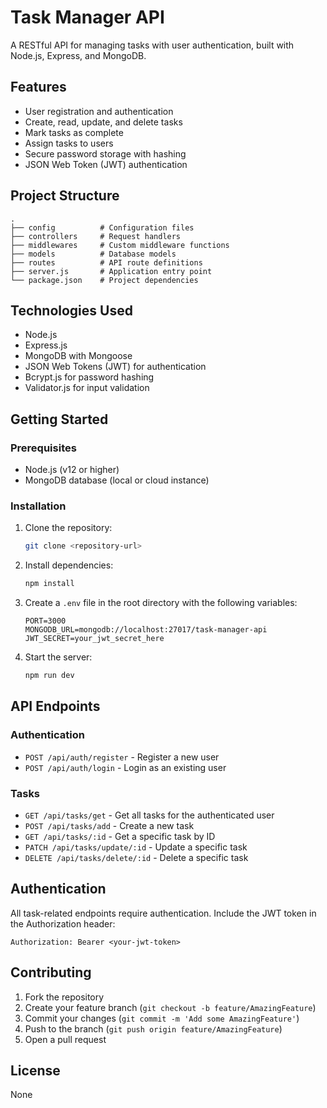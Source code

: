# Task Manager API

A RESTful API for managing tasks with user authentication, built with Node.js, Express, and MongoDB.

## Features

- User registration and authentication
- Create, read, update, and delete tasks
- Mark tasks as complete
- Assign tasks to users
- Secure password storage with hashing
- JSON Web Token (JWT) authentication

## Project Structure

```
.
├── config          # Configuration files
├── controllers     # Request handlers
├── middlewares     # Custom middleware functions
├── models          # Database models
├── routes          # API route definitions
├── server.js       # Application entry point
└── package.json    # Project dependencies
```

## Technologies Used

- Node.js
- Express.js
- MongoDB with Mongoose
- JSON Web Tokens (JWT) for authentication
- Bcrypt.js for password hashing
- Validator.js for input validation

## Getting Started

### Prerequisites

- Node.js (v12 or higher)
- MongoDB database (local or cloud instance)

### Installation

1. Clone the repository:
   ```bash
   git clone <repository-url>
   ```

2. Install dependencies:
   ```bash
   npm install
   ```

3. Create a `.env` file in the root directory with the following variables:
   ```
   PORT=3000
   MONGODB_URL=mongodb://localhost:27017/task-manager-api
   JWT_SECRET=your_jwt_secret_here
   ```

4. Start the server:
   ```bash
   npm run dev
   ```

## API Endpoints

### Authentication

- `POST /api/auth/register` - Register a new user
- `POST /api/auth/login` - Login as an existing user

### Tasks

- `GET /api/tasks/get` - Get all tasks for the authenticated user
- `POST /api/tasks/add` - Create a new task
- `GET /api/tasks/:id` - Get a specific task by ID
- `PATCH /api/tasks/update/:id` - Update a specific task
- `DELETE /api/tasks/delete/:id` - Delete a specific task

## Authentication

All task-related endpoints require authentication. Include the JWT token in the Authorization header:

```
Authorization: Bearer <your-jwt-token>
```

## Contributing

1. Fork the repository
2. Create your feature branch (`git checkout -b feature/AmazingFeature`)
3. Commit your changes (`git commit -m 'Add some AmazingFeature'`)
4. Push to the branch (`git push origin feature/AmazingFeature`)
5. Open a pull request

## License

None